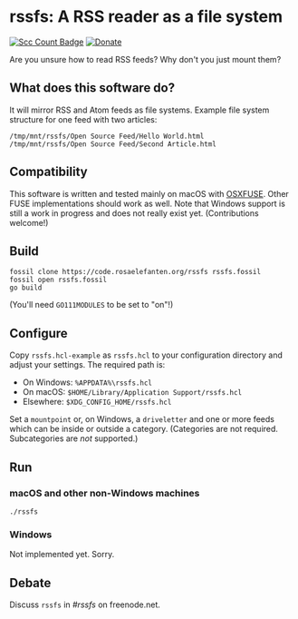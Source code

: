 rssfs: A RSS reader as a file system
====================================

[![Scc Count Badge](https://sloc.xyz/github/dertuxmalwieder/rssfs?category=code)](https://github.com/dertuxmalwieder/rssfs) [![Donate](https://img.shields.io/badge/Donate-PayPal-green.svg)](https://paypal.me/GebtmireuerGeld)

Are you unsure how to read RSS feeds? Why don\'t you just mount them?

What does this software do?
---------------------------

It will mirror RSS and Atom feeds as file systems. Example file system
structure for one feed with two articles:

    /tmp/mnt/rssfs/Open Source Feed/Hello World.html
    /tmp/mnt/rssfs/Open Source Feed/Second Article.html

Compatibility
-------------

This software is written and tested mainly on macOS with
[OSXFUSE](http://osxfuse.github.io). Other FUSE implementations should
work as well. Note that Windows support is still a work in progress and
does not really exist yet. (Contributions welcome!)

Build
-----

    fossil clone https://code.rosaelefanten.org/rssfs rssfs.fossil
    fossil open rssfs.fossil
    go build

(You\'ll need `GO111MODULES` to be set to \"on\"!)

Configure
---------

Copy `rssfs.hcl-example` as `rssfs.hcl` to your configuration directory
and adjust your settings. The required path is:

-   On Windows: `%APPDATA%\rssfs.hcl`
-   On macOS: `$HOME/Library/Application Support/rssfs.hcl`
-   Elsewhere: `$XDG_CONFIG_HOME/rssfs.hcl`

Set a `mountpoint` or, on Windows, a `driveletter` and one or more feeds
which can be inside or outside a category. (Categories are not required.
Subcategories are *not* supported.)

Run
---

### macOS and other non-Windows machines

    ./rssfs

### Windows

Not implemented yet. Sorry.

Debate
------

Discuss `rssfs` in *#rssfs* on freenode.net.
